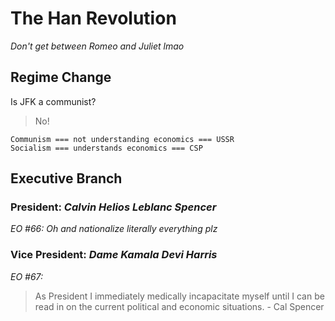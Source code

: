 # The Han Revolution
*Don't get between Romeo and Juliet lmao*


## Regime Change
Is JFK a communist?

> No!

```
Communism === not understanding economics === USSR
Socialism === understands economics === CSP
```

## Executive Branch

### President: *Calvin Helios Leblanc Spencer*

*EO #66: Oh and nationalize literally everything plz*

### Vice President: *Dame Kamala Devi Harris*

*EO #67:*
> As President I immediately medically incapacitate myself until I can be read in on the current political and economic situations. - Cal Spencer
